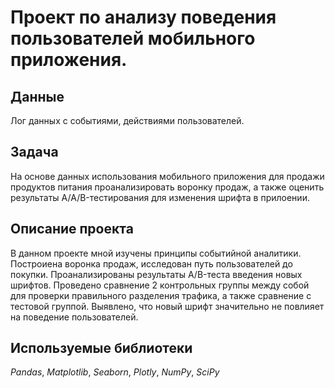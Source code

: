 # Проект по анализу поведения пользователей мобильного приложения.


## Данные

Лог данных с событиями, действиями пользователей.

## Задача

На основе данных использования мобильного приложения для продажи продуктов питания проанализировать воронку продаж, а также оценить результаты A/A/B-тестирования для изменения шрифта в прилоении.

## Описание проекта

В данном проекте мной изучены принципы событийной аналитики. Построиена
воронка продаж, исследован путь пользователей до покупки. Проанализированы
результаты A/B-теста введения новых шрифтов. Проведено сравнение 2 контрольных группы между
собой для проверки правильного разделения трафика, а также сравнение с тестовой группой.
Выявлено, что новый шрифт значительно не повлияет на поведение пользователей.

## Используемые библиотеки
*Pandas*, *Matplotlib*, *Seaborn*, *Plotly*, *NumPy*, *SciPy*
